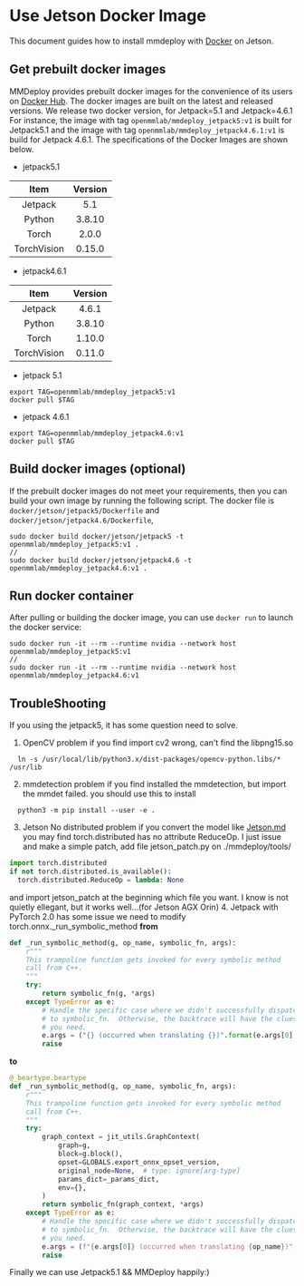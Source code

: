 # Use Jetson Docker Image

This document guides how to install mmdeploy with [Docker](https://docs.docker.com/get-docker/) on Jetson.

## Get prebuilt docker images

MMDeploy provides prebuilt docker images for the convenience of its users on [Docker Hub](https://hub.docker.com/r/openmmlab/mmdeploy). The docker images are built on
the latest and released versions. We release two docker version, for Jetpack=5.1 and Jetpack=4.6.1
For instance, the image with tag `openmmlab/mmdeploy_jetpack5:v1` is built for Jetpack5.1 and the image with tag `openmmlab/mmdeploy_jetpack4.6.1:v1` is build for Jetpack 4.6.1.
The specifications of the Docker Images are shown below.

- jetpack5.1

|    Item     |   Version   |
| :---------: | :---------: |
| Jetpack     |     5.1     |
|   Python    |   3.8.10    |
|    Torch    |    2.0.0    |
| TorchVision |   0.15.0    |

- jetpack4.6.1

|    Item     |   Version   |
| :---------: | :---------: |
|   Jetpack   |   4.6.1     |
|   Python    |   3.8.10    |
|    Torch    |   1.10.0    |
| TorchVision |   0.11.0    |

- jetpack 5.1
```shell
export TAG=openmmlab/mmdeploy_jetpack5:v1
docker pull $TAG
```
- jetpack 4.6.1
```shell
export TAG=openmmlab/mmdeploy_jetpack4.6:v1
docker pull $TAG
```
## Build docker images (optional)

If the prebuilt docker images do not meet your requirements,
then you can build your own image by running the following script.
The docker file is `docker/jetson/jetpack5/Dockerfile` and `docker/jetson/jetpack4.6/Dockerfile`,

```shell
sudo docker build docker/jetson/jetpack5 -t openmmlab/mmdeploy_jetpack5:v1 .
//
sudo docker build docker/jetson/jetpack4.6 -t openmmlab/mmdeploy_jetpack4.6:v1 .
```

## Run docker container

After pulling or building the docker image, you can use `docker run` to launch the docker service:

```shell
sudo docker run -it --rm --runtime nvidia --network host openmmlab/mmdeploy_jetpack5:v1
//
sudo docker run -it --rm --runtime nvidia --network host openmmlab/mmdeploy_jetpack4.6:v1
```

## TroubleShooting
If you using the jetpack5, it has some question need to solve.
1. OpenCV problem
  if you find import cv2 wrong, can't find the libpng15.so
```shell
  ln -s /usr/local/lib/python3.x/dist-packages/opencv-python.libs/* /usr/lib
```

2. mmdetection problem
  if you find installed the mmdetection, but import the mmdet failed. you should use this to install
```shell
  python3 -m pip install --user -e .
```

3. Jetson No distributed problem
  if you convert the model like [Jetson.md](https://github.com/open-mmlab/mmdeploy/blob/main/docs/en/01-how-to-build/jetsons.md)
  you may find torch.distributed has no attribute ReduceOp.
  I just issue and make a simple patch, add file jetson_patch.py on ./mmdeploy/tools/
```python
import torch.distributed
if not torch.distributed.is_available():
  torch.distributed.ReduceOp = lambda: None
```
  and import jetson_patch at the beginning which file you want.
  I know is not quietly ellegant, but it works well...(for Jetson AGX Orin)
4. Jetpack with PyTorch 2.0 has some issue
  we need to modify torch.onnx._run_symbolic_method 
  **from**
```python
def _run_symbolic_method(g, op_name, symbolic_fn, args):
    r"""
    This trampoline function gets invoked for every symbolic method
    call from C++.
    """
    try:
        return symbolic_fn(g, *args)
    except TypeError as e:
        # Handle the specific case where we didn't successfully dispatch
        # to symbolic_fn.  Otherwise, the backtrace will have the clues
        # you need.
        e.args = ("{} (occurred when translating {})".format(e.args[0], op_name),)
        raise
```
  **to**
```python
@_beartype.beartype
def _run_symbolic_method(g, op_name, symbolic_fn, args):
    r"""
    This trampoline function gets invoked for every symbolic method
    call from C++.
    """
    try:
        graph_context = jit_utils.GraphContext(
            graph=g,
            block=g.block(),
            opset=GLOBALS.export_onnx_opset_version,
            original_node=None,  # type: ignore[arg-type]
            params_dict=_params_dict,
            env={},
        )
        return symbolic_fn(graph_context, *args)
    except TypeError as e:
        # Handle the specific case where we didn't successfully dispatch
        # to symbolic_fn.  Otherwise, the backtrace will have the clues
        # you need.
        e.args = (f"{e.args[0]} (occurred when translating {op_name})",)
        raise
  ```
Finally we can use Jetpack5.1 && MMDeploy happily:)
